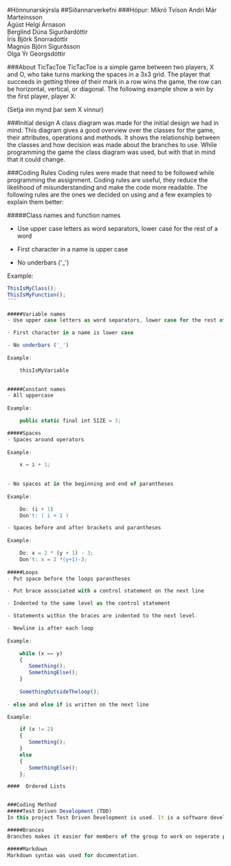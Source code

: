 #Hönnunarskýrsla
##Síðannarverkefni
###Hópur: Míkró Tvíson
Andri Már Marteinsson  
Ágúst Helgi Árnason  
Berglind Dúna Sigurðardóttir  
Íris Björk Snorradóttir  
Magnús Björn Sigurðsson  
Olga Ýr Georgsdóttir  

###About TicTacToe
TicTacToe is a simple game between two players, X and O, who take turns marking the spaces in a 3x3 grid. The player that succeeds in getting three of their mark in a row wins the game, the row can be horizontal, vertical, or diagonal. The following example show a win by the first player, player X:

(Setja inn mynd þar sem X vinnur) 

###Initial design
A class diagram was made for the initial design we had in mind. This diagram gives a good overview over the classes for the game, their attributes, operations and methods. It shows the relationship between the classes and how decision was made about the branches to use. While programming the game the class diagram was used, but with that in mind that it could change. 

###Coding Rules
Coding rules were made that need to be followed while programming the assignment. Coding rules are useful, they reduce the likelihood of misunderstanding and make the code more readable. The following rules are the ones we decided on using and a few examples to explain them better:

#####Class names and function names
- Use upper case letters as word separators, lower case for the rest of a word

- First character in a name is upper case

- No underbars ('_')  
	
Example: 
```javascript
ThisIsMyClass();  
ThisIsMyFunction();
´´´
	
#####Variable names
- Use upper case letters as word separators, lower case for the rest of the word

- First character in a name is lower case

- No underbars ('_')  
	
Example: 

	thisIsMyVariable

	
#####Constant names
- All uppercase  
	
Example: 

	public static final int SIZE = 3;

#####Spaces
- Spaces around operators
	
Example: 

	x = i + 1;
		
	
- No spaces at in the beginning and end of parantheses
	
Example: 

	Do: (i + 1)  
	Don't: ( i + 1 ) 	

- Spaces before and after brackets and parantheses
	
Example: 

	Do: x = 2 * (y + 1) - 3;  
	Don't: x = 2 *(y+1)-3; 	
	
#####Loops
- Put space before the loops parantheses

- Put brace associated with a control statement on the next line

- Indented to the same level as the control statement

- Statements within the braces are indented to the next level.

- Newline is after each loop
	
Example: 

	while (x == y)  
	{  
	   Something();  
	   SomethingElse();  
	} 	
	  
	SomethingOutsideTheloop(); 	
	
- else and else if is written on the next line

Example: 

	if (x != 2)   
	{   
	   Something();  
	}  
	else  
	{  
	   SomethingElse();  
	}; 

####  Ordered Lists


###Coding Method
#####Test Driven Development (TDD)
In this project Test Driven Development is used. It is a software development process that relies on the repetition of a very short development cycle. 

#####Brances
Branches makes it easier for members of the group to work on seperate parts of the project and keeps from getting merge conflicts.

#####Markdown
Markdown syntax was used for documentation. 
